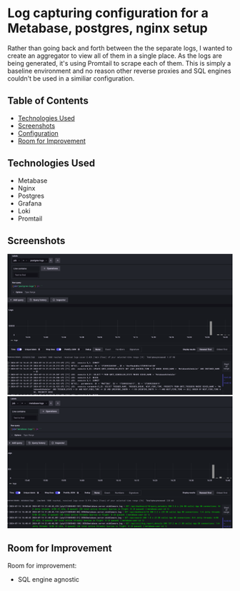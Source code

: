 # Log capturing configuration for a Metabase, postgres, nginx setup
Rather than going back and forth between the the separate logs, I wanted to create an aggregator to view all of them in a single place.
As the logs are being generated, it's using Promtail to scrape each of them.
This is simply a baseline environment and no reason other reverse proxies and SQL engines couldn't be used in a similiar configuration.


## Table of Contents
* [Technologies Used](#technologies-used)
* [Screenshots](#screenshots)
* [Configuration](#configuration)
* [Room for Improvement](#room-for-improvement)


## Technologies Used
- Metabase
- Nginx
- Postgres
- Grafana
- Loki
- Promtail


## Screenshots
![alt text](https://github.com/FilmonK/metabase-capture/blob/master/readme_images/grafana1.png?raw=true)
![alt text](https://github.com/FilmonK/metabase-capture/blob/master/readme_images/grafana2.png?raw=true)


## Room for Improvement
Room for improvement:

- SQL engine agnostic 

